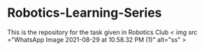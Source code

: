 # Robotics-Learning-Series
This is the repository for the task given in Robotics Club
< img src ="WhatsApp Image 2021-08-29 at 10.58.32 PM (1)" alt="ss" >
